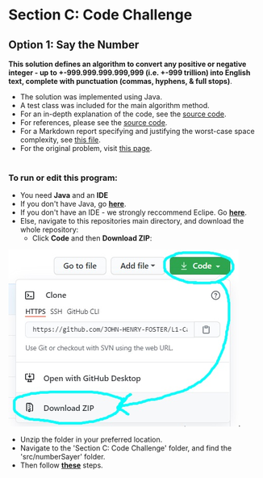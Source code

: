 <h1>Section C: Code Challenge</h1>

## Option 1: Say the Number

**This solution defines an algorithm to convert any positive or negative integer - up to +-999.999.999.999,999 (i.e. +-999 trillion) into English text, complete with punctuation (commas, hyphens, & full stops)**.

* The solution was implemented using Java.
* A test class was included for the main algorithm method.
* For an in-depth explanation of the code, see the [source code](https://github.com/J-E-Foster/Hyperiondev-Take-Home-Test-Take-2/tree/main/Section%20C:%20Code%20Challenge/SayTheNumber/src/numbersayer).
* For references, please see the [source code](https://github.com/J-E-Foster/Hyperiondev-Take-Home-Test-Take-2/tree/main/Section%20C:%20Code%20Challenge/SayTheNumber/src/numbersayer).
* For a Markdown report specifying and justifying the worst-case space complexity, see [this file](REPORT.md).
* For the original problem, visit [this page](https://edabit.com/challenge/4E9gTrRWErpTCA2FQ).<br /><br />

### To run or edit this program:

* You need **Java** and an **IDE**
* If you don't have Java, go [**here**](RUNME.md#how-to-install-java).
* If you don't have an IDE - we strongly reccommend Eclipe. Go [**here**](RUNME.md#how-to-install-eclipse).
* Else, navigate to this repositories main directory, and download the whole repository: 
  * Click **Code** and then **Download ZIP**:

![](Github-images/0.jpg).
	
* Unzip the folder in your preferred location.
* Navigate to the 'Section C: Code Challenge' folder, and find the 'src/numberSayer' folder.
* Then follow [**these**](RUNME.md#how-to-run-the-program-in-eclipse) steps.
